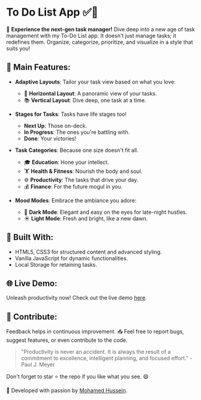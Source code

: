 # To Do List App ✅📝

🌟 **Experience the next-gen task manager!** Dive deep into a new age of task management with my To-Do List app. It doesn't just manage tasks; it redefines them. Organize, categorize, prioritize, and visualize in a style that suits you!

## 🚀 Main Features:

- **Adaptive Layouts**: Tailor your task view based on what you love:
  - 🌈 **Horizontal Layout**: A panoramic view of your tasks.
  - 📚 **Vertical Layout**: Dive deep, one task at a time.

- **Stages for Tasks**: Tasks have life stages too!
  - **Next Up**: Those on-deck.
  - **In Progress**: The ones you're battling with.
  - **Done**: Your victories!

- **Task Categories**: Because one size doesn't fit all.
  - 🎓 **Education**: Hone your intellect.
  - 🏋️ **Health & Fitness**: Nourish the body and soul.
  - ⚙️ **Productivity**: The tasks that drive your day.
  - 💰 **Finance**: For the future mogul in you.

- **Mood Modes**: Embrace the ambiance you adore:
  - 🌙 **Dark Mode**: Elegant and easy on the eyes for late-night hustles.
  - ☀️ **Light Mode**: Fresh and bright, like a new dawn.
  
## 🔧 Built With:
- HTML5, CSS3 for structured content and advanced styling.
- Vanilla JavaScript for dynamic functionalities.
- Local Storage for retaining tasks.
  
## 🌐 Live Demo:
Unleash productivity now! Check out the live demo [here](https://mohamed-huss.github.io/ToDo-List-App/).

## 🙏 Contribute:
Feedback helps in continuous improvement. 📥 Feel free to report bugs, suggest features, or even contribute to the code.

> "Productivity is never an accident. It is always the result of a commitment to excellence, intelligent planning, and focused effort." - Paul J. Meyer

Don't forget to star ⭐ the repo if you like what you see. 😄

🚀 Developed with passion by [Mohamed Hussein](https://github.com/Mohamed-Huss). 
